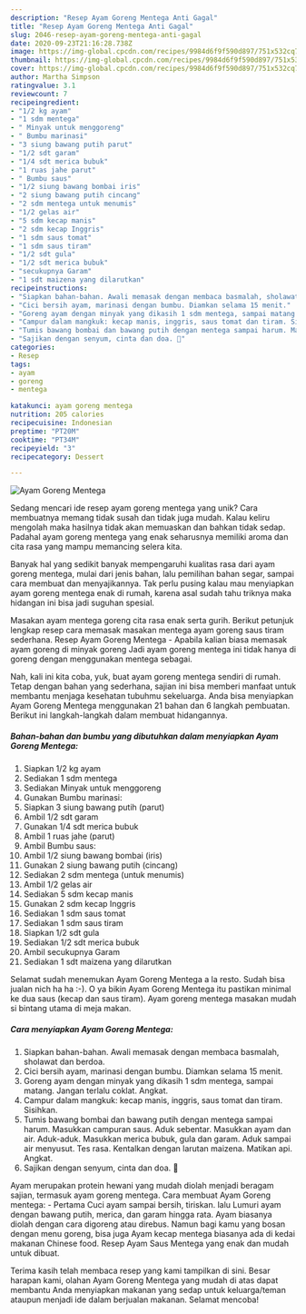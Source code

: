 ```yaml
---
description: "Resep Ayam Goreng Mentega Anti Gagal"
title: "Resep Ayam Goreng Mentega Anti Gagal"
slug: 2046-resep-ayam-goreng-mentega-anti-gagal
date: 2020-09-23T21:16:28.738Z
image: https://img-global.cpcdn.com/recipes/9984d6f9f590d897/751x532cq70/ayam-goreng-mentega-foto-resep-utama.jpg
thumbnail: https://img-global.cpcdn.com/recipes/9984d6f9f590d897/751x532cq70/ayam-goreng-mentega-foto-resep-utama.jpg
cover: https://img-global.cpcdn.com/recipes/9984d6f9f590d897/751x532cq70/ayam-goreng-mentega-foto-resep-utama.jpg
author: Martha Simpson
ratingvalue: 3.1
reviewcount: 7
recipeingredient:
- "1/2 kg ayam"
- "1 sdm mentega"
- " Minyak untuk menggoreng"
- " Bumbu marinasi"
- "3 siung bawang putih parut"
- "1/2 sdt garam"
- "1/4 sdt merica bubuk"
- "1 ruas jahe parut"
- " Bumbu saus"
- "1/2 siung bawang bombai iris"
- "2 siung bawang putih cincang"
- "2 sdm mentega untuk menumis"
- "1/2 gelas air"
- "5 sdm kecap manis"
- "2 sdm kecap Inggris"
- "1 sdm saus tomat"
- "1 sdm saus tiram"
- "1/2 sdt gula"
- "1/2 sdt merica bubuk"
- "secukupnya Garam"
- "1 sdt maizena yang dilarutkan"
recipeinstructions:
- "Siapkan bahan-bahan. Awali memasak dengan membaca basmalah, sholawat dan berdoa."
- "Cici bersih ayam, marinasi dengan bumbu. Diamkan selama 15 menit."
- "Goreng ayam dengan minyak yang dikasih 1 sdm mentega, sampai matang. Jangan terlalu coklat. Angkat."
- "Campur dalam mangkuk: kecap manis, inggris, saus tomat dan tiram. Sisihkan."
- "Tumis bawang bombai dan bawang putih dengan mentega sampai harum. Masukkan campuran saus. Aduk sebentar. Masukkan ayam dan air. Aduk-aduk. Masukkan merica bubuk, gula dan garam. Aduk sampai air menyusut. Tes rasa. Kentalkan dengan larutan maizena. Matikan api. Angkat."
- "Sajikan dengan senyum, cinta dan doa. 🖤"
categories:
- Resep
tags:
- ayam
- goreng
- mentega

katakunci: ayam goreng mentega 
nutrition: 205 calories
recipecuisine: Indonesian
preptime: "PT20M"
cooktime: "PT34M"
recipeyield: "3"
recipecategory: Dessert

---
```



![Ayam Goreng Mentega](https://img-global.cpcdn.com/recipes/9984d6f9f590d897/751x532cq70/ayam-goreng-mentega-foto-resep-utama.jpg)

Sedang mencari ide resep ayam goreng mentega yang unik? Cara membuatnya memang tidak susah dan tidak juga mudah. Kalau keliru mengolah maka hasilnya tidak akan memuaskan dan bahkan tidak sedap. Padahal ayam goreng mentega yang enak seharusnya memiliki aroma dan cita rasa yang mampu memancing selera kita.

Banyak hal yang sedikit banyak mempengaruhi kualitas rasa dari ayam goreng mentega, mulai dari jenis bahan, lalu pemilihan bahan segar, sampai cara membuat dan menyajikannya. Tak perlu pusing kalau mau menyiapkan ayam goreng mentega enak di rumah, karena asal sudah tahu triknya maka hidangan ini bisa jadi suguhan spesial.

Masakan ayam mentega goreng cita rasa enak serta gurih. Berikut petunjuk lengkap resep cara memasak masakan mentega ayam goreng saus tiram sederhana. Resep Ayam Goreng Mentega - Apabila kalian biasa memasak ayam goreng di minyak goreng Jadi ayam goreng mentega ini tidak hanya di goreng dengan menggunakan mentega sebagai.


Nah, kali ini kita coba, yuk, buat ayam goreng mentega sendiri di rumah. Tetap dengan bahan yang sederhana, sajian ini bisa memberi manfaat untuk membantu menjaga kesehatan tubuhmu sekeluarga. Anda bisa menyiapkan Ayam Goreng Mentega menggunakan 21 bahan dan 6 langkah pembuatan. Berikut ini langkah-langkah dalam membuat hidangannya.

<!--inarticleads1-->

##### Bahan-bahan dan bumbu yang dibutuhkan dalam menyiapkan Ayam Goreng Mentega:

1. Siapkan 1/2 kg ayam
1. Sediakan 1 sdm mentega
1. Sediakan  Minyak untuk menggoreng
1. Gunakan  Bumbu marinasi:
1. Siapkan 3 siung bawang putih (parut)
1. Ambil 1/2 sdt garam
1. Gunakan 1/4 sdt merica bubuk
1. Ambil 1 ruas jahe (parut)
1. Ambil  Bumbu saus:
1. Ambil 1/2 siung bawang bombai (iris)
1. Gunakan 2 siung bawang putih (cincang)
1. Sediakan 2 sdm mentega (untuk menumis)
1. Ambil 1/2 gelas air
1. Sediakan 5 sdm kecap manis
1. Gunakan 2 sdm kecap Inggris
1. Sediakan 1 sdm saus tomat
1. Sediakan 1 sdm saus tiram
1. Siapkan 1/2 sdt gula
1. Sediakan 1/2 sdt merica bubuk
1. Ambil secukupnya Garam
1. Sediakan 1 sdt maizena yang dilarutkan


Selamat sudah menemukan Ayam Goreng Mentega a la resto. Sudah bisa jualan nich ha ha :-). O ya bikin Ayam Goreng Mentega itu pastikan minimal ke dua saus (kecap dan saus tiram). Ayam goreng mentega masakan mudah si bintang utama di meja makan. 

<!--inarticleads2-->

##### Cara menyiapkan Ayam Goreng Mentega:

1. Siapkan bahan-bahan. Awali memasak dengan membaca basmalah, sholawat dan berdoa.
1. Cici bersih ayam, marinasi dengan bumbu. Diamkan selama 15 menit.
1. Goreng ayam dengan minyak yang dikasih 1 sdm mentega, sampai matang. Jangan terlalu coklat. Angkat.
1. Campur dalam mangkuk: kecap manis, inggris, saus tomat dan tiram. Sisihkan.
1. Tumis bawang bombai dan bawang putih dengan mentega sampai harum. Masukkan campuran saus. Aduk sebentar. Masukkan ayam dan air. Aduk-aduk. Masukkan merica bubuk, gula dan garam. Aduk sampai air menyusut. Tes rasa. Kentalkan dengan larutan maizena. Matikan api. Angkat.
1. Sajikan dengan senyum, cinta dan doa. 🖤


Ayam merupakan protein hewani yang mudah diolah menjadi beragam sajian, termasuk ayam goreng mentega. Cara membuat Ayam Goreng mentega: - Pertama Cuci ayam sampai bersih, tiriskan. lalu Lumuri ayam dengan bawang putih, merica, dan garam hingga rata. Ayam biasanya diolah dengan cara digoreng atau direbus. Namun bagi kamu yang bosan dengan menu goreng, bisa juga Ayam kecap mentega biasanya ada di kedai makanan Chinese food. Resep Ayam Saus Mentega yang enak dan mudah untuk dibuat. 

Terima kasih telah membaca resep yang kami tampilkan di sini. Besar harapan kami, olahan Ayam Goreng Mentega yang mudah di atas dapat membantu Anda menyiapkan makanan yang sedap untuk keluarga/teman ataupun menjadi ide dalam berjualan makanan. Selamat mencoba!
